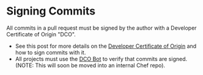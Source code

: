 # Signing Commits

All commits in a pull request must be signed by the author with a Developer Certificate of Origin "DCO".
* See this post for more details on the [Developer Certificate of Origin](https://blog.chef.io/2016/09/19/introducing-developer-certificate-of-origin/) and how to sign commits with it.
* All projects must use the [DCO Bot](https://github.com/chef/dcob) to verify that commits are signed. (NOTE: This will soon be moved into an internal Chef repo).